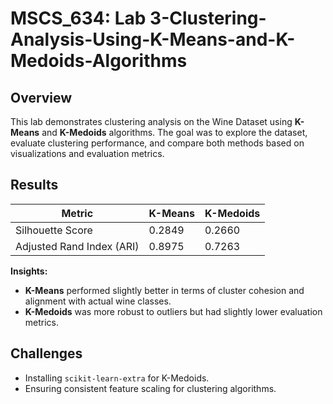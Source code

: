 # MSCS_634: Lab 3-Clustering-Analysis-Using-K-Means-and-K-Medoids-Algorithms

## Overview
This lab demonstrates clustering analysis on the Wine Dataset using **K-Means** and **K-Medoids** algorithms. The goal was to explore the dataset, evaluate clustering performance, and compare both methods based on visualizations and evaluation metrics.

## Results
| Metric                       | K-Means        | K-Medoids       |
|------------------------------|----------------|-----------------|
| Silhouette Score             |   0.2849       | 0.2660          |
| Adjusted Rand Index (ARI)    |   0.8975       | 0.7263          |

**Insights:**
- **K-Means** performed slightly better in terms of cluster cohesion and alignment with actual wine classes.
- **K-Medoids** was more robust to outliers but had slightly lower evaluation metrics.

## Challenges
- Installing `scikit-learn-extra` for K-Medoids.
- Ensuring consistent feature scaling for clustering algorithms.
